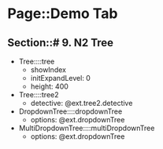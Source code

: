 # Page::Demo Tab

## Section::# 9. N2 Tree

- Tree::::tree
	- showIndex
	- initExpandLevel: 0
	- height: 400
- Tree::::tree2
	- detective: @ext.tree2.detective
- DropdownTree::::dropdownTree
	- options: @ext.dropdownTree
- MultiDropdownTree::::multiDropdownTree
	- options: @ext.dropdownTree